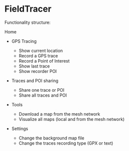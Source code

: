 FieldTracer
===========


Functionality structure:

Home
  - GPS Tracing
  	* Show current location
    * Record a GPS trace
    * Record a Point of Interest
    * Show last trace
    * Show recorder POI
   
  - Traces and POI sharing
  	* Share one trace or POI
  	* Share all traces and POI
  	
  - Tools
  	* Download a map from the mesh network
  	* Visualize all maps (local and from the mesh network)
  	
  - Settings
  	* Change the background map file
  	* Change the traces recording type (GPX or text) 